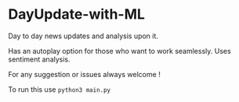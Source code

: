 # DayUpdate-with-ML
Day to day news updates and analysis upon it.

Has an autoplay option for those who want to work seamlessly.
Uses sentiment analysis.

For any suggestion or issues always welcome !


To run this use
<code>python3 main.py</code>
